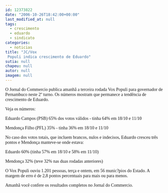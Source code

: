 ```yaml
---
id: 12373822
date: "2006-10-26T18:42:00+00:00"
last_modified_at: null
tags:
  - crescimento
  - eduardo
  - sindicato
categories:
  - noticias
title: "JC/Vox
 Populi indica crescimento de Eduardo"
sutia: null
chapeu: null
autor: null
imagem: null
---
```

<p><P><FONT face=Verdana>O Jornal do Commercio publica amanhã a terceira rodada Vox Populi para governador de Pernambuco neste 2º turno. Os números mostram que permanece a tendência de crescimento de Eduardo.</FONT></P></p>
<p><P><FONT face=Verdana>Veja os números:</FONT></P></p>
<p><P><FONT face=Verdana>Eduardo Campos (PSB) 65% dos votos válidos - tinha 64% em 18/10 e 11/10</FONT></P></p>
<p><P><FONT face=Verdana>Mendonça Filho (PFL) 35% - tinha 36% em 18/10 e 11/10</FONT></P></p>
<p><P><FONT face=Verdana>No caso dos votos totais, que incluem brancos, nulos e indecisos, Eduardo cresceu três pontos e Mendonça manteve-se onde estava:</FONT></P></p>
<p><P><FONT face=Verdana>Eduardo 60% (tinha 57% em 18/10 e 58% em 11/10)</FONT></P></p>
<p><P><FONT face=Verdana>Mendonça 32% (teve 32% nas duas rodadas anteriores)</FONT></P></p>
<p><P><FONT face=Verdana>O Vox Populi ouviu 1.201 pessoas, terça e ontem, em 56 munic?pios do Estado. A margem de erro é de 2,8 pontos percentuais para mais ou para menos.</FONT></P></p>
<p><P><FONT face=Verdana>Amanhã você confere os resultados completos no Jornal do Commercio.</FONT></P> </p>
